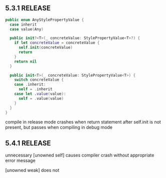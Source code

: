 ## 5.3.1 RELEASE

```swift
public enum AnyStylePropertyValue {
  case inherit
  case value(Any)

  public init?<T>(_ concreteValue: StylePropertyValue<T>?) {
    if let concreteValue = concreteValue {
      self.init(concreteValue)
      return
    }
    return nil
  }

  public init<T>(_ concreteValue: StylePropertyValue<T>) {
    switch concreteValue {
    case .inherit:
      self = .inherit
    case let .value(value):
      self = .value(value)
    }
  }
}
```

compile in release mode crashes when return statement after self.init is not present, but passes when compiling in debug mode


## 5.4.1 RELEASE

unnecessary [unowned self] causes compiler crash without appropriate error message

[unowned weak] does not
